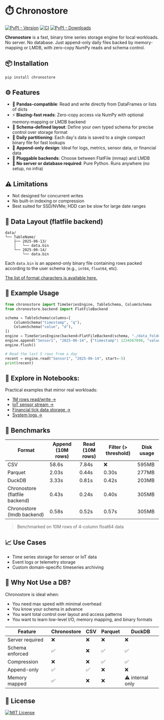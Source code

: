 # ⏱️ Chronostore

[![PyPI - Version](https://img.shields.io/pypi/v/chronostore)](https://pypi.org/project/chronostore/)
[![CI](https://github.com/rundef/chronostore/actions/workflows/ci.yml/badge.svg)](https://github.com/rundef/chronostore/actions/workflows/ci.yml)
[![PyPI - Downloads](https://img.shields.io/pypi/dm/chronostore)](https://pypistats.org/packages/chronostore)

**Chronostore** is a fast, binary time series storage engine for local workloads.
No server. No database. Just append-only daily files backed by memory-mapping or LMDB, with zero-copy NumPy reads and schema control.

## 📦 Installation

```bash
pip install chronostore
```

## ⚙️ Features

- 🔌 **Pandas-compatible**: Read and write directly from DataFrames or lists of dicts
- ⚡ **Blazing-fast reads**: Zero-copy access via NumPy with optional memory-mapping or LMDB backend
- 🧠 **Schema-defined layout**: Define your own typed schema for precise control over storage format
- 📅 **Daily partitioning**: Each day's data is saved to a single compact binary file for fast lookups
- 🔄 **Append-only design**: Ideal for logs, metrics, sensor data, or financial data
- 🧱 **Pluggable backends**: Choose between FlatFile (mmap) and LMDB
- 🚫 **No server or database required**: Pure Python. Runs anywhere (no setup, no infra)

## ⚠️ Limitations

- Not designed for concurrent writes
- No built-in indexing or compression
- Best suited for SSD/NVMe; HDD can be slow for large date ranges

## 📂 Data Layout (flatfile backend)

```
data/
└── TableName/
    ├── 2025-06-13/
    │   └── data.bin
    └── 2025-06-14/
        └── data.bin
```

Each `data.bin` is an append-only binary file containing rows packed according to the user schema (e.g., `int64`, `float64`, etc).

[The list of format characters is available here.](https://docs.python.org/3/library/struct.html#format-characters)

## 🧪 Example Usage

```python
from chronostore import TimeSeriesEngine, TableSchema, ColumnSchema
from chronostore.backend import FlatFileBackend

schema = TableSchema(columns=[
    ColumnSchema("timestamp", "q"),
    ColumnSchema("value", "d"),
])
engine = TimeSeriesEngine(backend=FlatFileBackend(schema, "./data_folder"))
engine.append("Sensor1", "2025-06-14", {"timestamp": 1234567890, "value": 42.0})
engine.flush()

# Read the last 5 rows from a day
recent = engine.read("Sensor1", "2025-06-14", start=-5)
print(recent)
```

## 📓 Explore in Notebooks:

Practical examples that mirror real workloads:

- [1M rows read/write →](notebooks/1_million_rows.ipynb)
- [IoT sensor stream →](notebooks/iot_sensor.ipynb)
- [Financial tick data storage →](notebooks/financial_tick_data.ipynb)
- [System logs →](notebooks/logs_events.ipynb)

## 🚀 Benchmarks

| Format                         | Append (10M rows) | Read (10M rows) | Filter (> threshold) | Disk usage  |
|--------------------------------|-------------------|-----------------|----------------------| ----------- |
| CSV                            | 58.6s             | 7.84s           | ❌                    | 595MB       |
| Parquet                        | 2.03s             | 0.44s           | 0.30s                | 277MB       |
| DuckDB                         | 3.33s             | 0.81s           | 0.42s                | 203MB       |
| Chronostore (flatfile backend) | 0.43s             | 0.24s           | 0.40s                | 305MB       |
| Chronostore (lmdb backend)     | 0.58s             | 0.52s           | 0.57s                | 305MB       |

> Benchmarked on 10M rows of 4-column float64 data


## 📈 Use Cases

- Time series storage for sensor or IoT data
- Event logs or telemetry storage
- Custom domain-specific timeseries archiving

## 🧠 Why Not Use a DB?

Chronostore is ideal when:

- You need max speed with minimal overhead
- You know your schema in advance
- You want total control over layout and access patterns
- You want to learn low-level I/O, memory mapping, and binary formats

| Feature         | Chronostore | CSV | Parquet    | DuckDB     |
| --------------- | ----------- | --- | ---------- | ---------- |
| Server required | ❌          | ❌  | ❌         | ❌         |
| Schema enforced | ✅          | ❌  | ✅         | ✅         |
| Compression     | ❌          | ❌  | ✅         | ✅         |
| Append-only     | ✅          | ✅  | ❌         | ❌         |
| Memory mapped   | ✅          | ❌  | ❌         | ⚠️ internal only |

## 📜 License

[![MIT License](https://img.shields.io/badge/license-MIT-green)](LICENSE)

